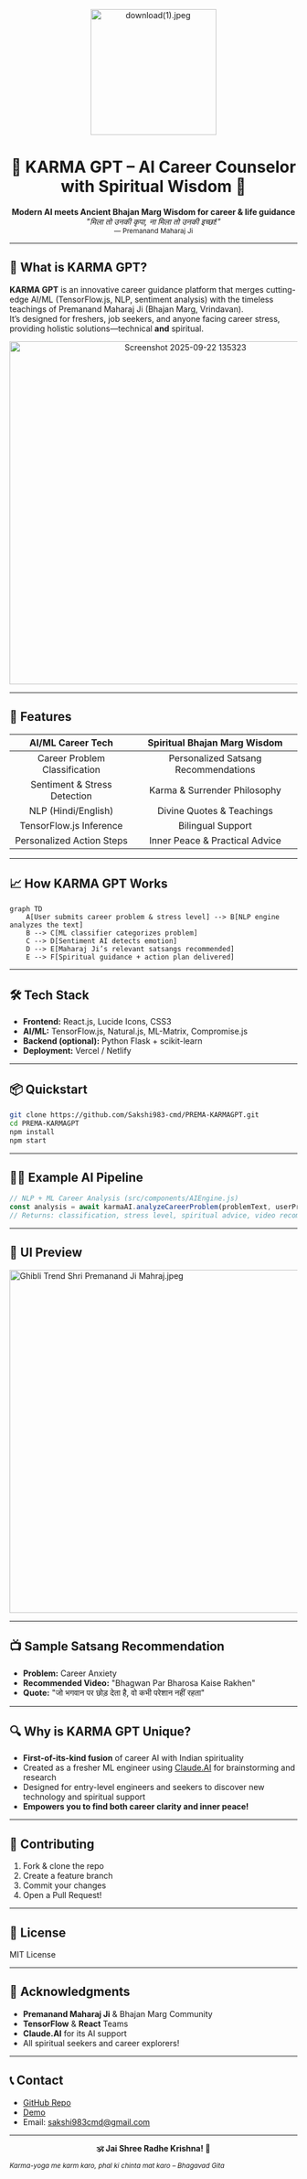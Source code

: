 <p align="center">
  <img src="https://github.com/Sakshi983-cmd/PREMA-KARMAGPT/assets/header-karma-gpt.png" width="220" alt="download(1).jpeg">
</p>

<h1 align="center">🙏 KARMA GPT – AI Career Counselor with Spiritual Wisdom 🙏</h1>

<p align="center">
  <b>Modern AI meets Ancient Bhajan Marg Wisdom for career & life guidance</b><br>
  <i>"मिला तो उनकी कृपा, ना मिला तो उनकी इच्छा!"</i><br>
  <sub>— Premanand Maharaj Ji</sub>
</p>

---

## 🌟 What is KARMA GPT?

**KARMA GPT** is an innovative career guidance platform that merges cutting-edge AI/ML (TensorFlow.js, NLP, sentiment analysis) with the timeless teachings of Premanand Maharaj Ji (Bhajan Marg, Vrindavan).  
It’s designed for freshers, job seekers, and anyone facing career stress, providing holistic solutions—technical **and** spiritual.

<div align="center">
  <img src="https://github.com/Sakshi983-cmd/PREMA-KARMAGPT/assets/karma-gpt-ui-preview.png" width="600" alt="Screenshot 2025-09-22 135323">
</div>

---

## 🚀 Features

| AI/ML Career Tech        | Spiritual Bhajan Marg Wisdom    |
|:------------------------:|:------------------------------:|
| Career Problem Classification | Personalized Satsang Recommendations |
| Sentiment & Stress Detection   | Karma & Surrender Philosophy         |
| NLP (Hindi/English)            | Divine Quotes & Teachings           |
| TensorFlow.js Inference        | Bilingual Support                   |
| Personalized Action Steps      | Inner Peace & Practical Advice      |

---

## 📈 How KARMA GPT Works

```mermaid
graph TD
    A[User submits career problem & stress level] --> B[NLP engine analyzes the text]
    B --> C[ML classifier categorizes problem]
    C --> D[Sentiment AI detects emotion]
    D --> E[Maharaj Ji’s relevant satsangs recommended]
    E --> F[Spiritual guidance + action plan delivered]
```

---

## 🛠️ Tech Stack

- **Frontend:** React.js, Lucide Icons, CSS3
- **AI/ML:** TensorFlow.js, Natural.js, ML-Matrix, Compromise.js
- **Backend (optional):** Python Flask + scikit-learn
- **Deployment:** Vercel / Netlify

---

## 📦 Quickstart

```bash
git clone https://github.com/Sakshi983-cmd/PREMA-KARMAGPT.git
cd PREMA-KARMAGPT
npm install
npm start
```

---

## 🧑‍💻 Example AI Pipeline

```javascript
// NLP + ML Career Analysis (src/components/AIEngine.js)
const analysis = await karmaAI.analyzeCareerProblem(problemText, userProfile);
// Returns: classification, stress level, spiritual advice, video recommendations
```

---

## 🎨 UI Preview

<img src="https://github.com/Sakshi983-cmd/PREMA-KARMAGPT/assets/karma-gpt-ui-preview.png" width="600" alt="Ghibli Trend Shri Premanand Ji Mahraj.jpeg ">

---

## 📺 Sample Satsang Recommendation

- **Problem:** Career Anxiety  
- **Recommended Video:** "Bhagwan Par Bharosa Kaise Rakhen"  
- **Quote:** "जो भगवान पर छोड़ देता है, वो कभी परेशान नहीं रहता"

---

## 🔍 Why is KARMA GPT Unique?

- **First-of-its-kind fusion** of career AI with Indian spirituality  
- Created as a fresher ML engineer using [Claude.AI](https://claude.ai/public/artifacts/53575124-feca-4cc5-a94f-bcf647c4673e) for brainstorming and research  
- Designed for entry-level engineers and seekers to discover new technology and spiritual support  
- **Empowers you to find both career clarity and inner peace!**

---

## 🤝 Contributing

1. Fork & clone the repo
2. Create a feature branch
3. Commit your changes
4. Open a Pull Request!

---

## 📄 License

MIT License

---

## 🙏 Acknowledgments

- **Premanand Maharaj Ji** & Bhajan Marg Community  
- **TensorFlow** & **React** Teams  
- **Claude.AI** for its AI support  
- All spiritual seekers and career explorers!

---

## 📞 Contact

- [GitHub Repo](https://github.com/Sakshi983-cmd/PREMA-KARMAGPT)
- [Demo](https://karma-gpt.vercel.app)
- Email: sakshi983cmd@gmail.com

---

<p align="center"><b>🕉️ Jai Shree Radhe Krishna! 🙏</b></p>
<sub><i>Karma-yoga me karm karo, phal ki chinta mat karo – Bhagavad Gita</i></sub>
